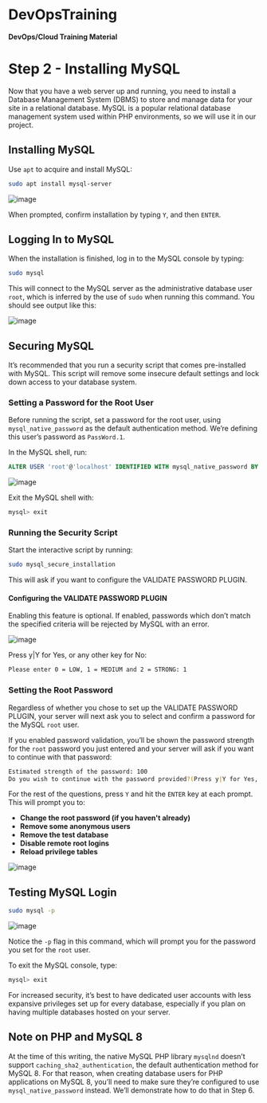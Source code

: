 # DevOpsTraining
**DevOps/Cloud Training Material**

# Step 2 - Installing MySQL

Now that you have a web server up and running, you need to install a Database Management System (DBMS) to store and manage data for your site in a relational database. MySQL is a popular relational database management system used within PHP environments, so we will use it in our project.

## Installing MySQL

Use `apt` to acquire and install MySQL:

```sh
sudo apt install mysql-server
```
![image](https://github.com/stiven-skyward/DevOpsTraining/assets/135337796/a362d538-ca42-4c5a-863e-23429eb6dad2)

When prompted, confirm installation by typing `Y`, and then `ENTER`.

## Logging In to MySQL

When the installation is finished, log in to the MySQL console by typing:

```sh
sudo mysql
```

This will connect to the MySQL server as the administrative database user `root`, which is inferred by the use of `sudo` when running this command. You should see output like this:

![image](https://github.com/stiven-skyward/DevOpsTraining/assets/135337796/97695e92-6040-4c50-9add-db30ec3eea90)

## Securing MySQL

It’s recommended that you run a security script that comes pre-installed with MySQL. This script will remove some insecure default settings and lock down access to your database system.

### Setting a Password for the Root User

Before running the script, set a password for the root user, using `mysql_native_password` as the default authentication method. We’re defining this user’s password as `PassWord.1`.

In the MySQL shell, run:

```sql
ALTER USER 'root'@'localhost' IDENTIFIED WITH mysql_native_password BY 'PassWord.1';
```
![image](https://github.com/stiven-skyward/DevOpsTraining/assets/135337796/3eb91c28-a6b5-4334-a2b6-c3de817f1bfd)

Exit the MySQL shell with:

```sql
mysql> exit
```

### Running the Security Script

Start the interactive script by running:

```sh
sudo mysql_secure_installation
```

This will ask if you want to configure the VALIDATE PASSWORD PLUGIN.

#### Configuring the VALIDATE PASSWORD PLUGIN

Enabling this feature is optional. If enabled, passwords which don’t match the specified criteria will be rejected by MySQL with an error.

![image](https://github.com/stiven-skyward/DevOpsTraining/assets/135337796/fa5b5673-e866-49f7-b3b1-e336de2680bd)

Press y|Y for Yes, or any other key for No:

```sh
Please enter 0 = LOW, 1 = MEDIUM and 2 = STRONG: 1
```

### Setting the Root Password

Regardless of whether you chose to set up the VALIDATE PASSWORD PLUGIN, your server will next ask you to select and confirm a password for the MySQL `root` user.

If you enabled password validation, you’ll be shown the password strength for the `root` password you just entered and your server will ask if you want to continue with that password:

```sh
Estimated strength of the password: 100 
Do you wish to continue with the password provided?(Press y|Y for Yes, any other key for No) : y
```

For the rest of the questions, press `Y` and hit the `ENTER` key at each prompt. This will prompt you to:

- **Change the root password (if you haven't already)**
- **Remove some anonymous users**
- **Remove the test database**
- **Disable remote root logins**
- **Reload privilege tables**

![image](https://github.com/stiven-skyward/DevOpsTraining/assets/135337796/3ff9b13d-22c2-4d01-9665-e12948dcd5fa)

## Testing MySQL Login

```sh
sudo mysql -p
```
![image](https://github.com/stiven-skyward/DevOpsTraining/assets/135337796/e0b7799b-1ec1-4241-971f-4dd113e0018e)

Notice the `-p` flag in this command, which will prompt you for the password you set for the `root` user.

To exit the MySQL console, type:

```sh
mysql> exit
```

For increased security, it’s best to have dedicated user accounts with less expansive privileges set up for every database, especially if you plan on having multiple databases hosted on your server.

## Note on PHP and MySQL 8

At the time of this writing, the native MySQL PHP library `mysqlnd` doesn’t support `caching_sha2_authentication`, the default authentication method for MySQL 8. For that reason, when creating database users for PHP applications on MySQL 8, you’ll need to make sure they’re configured to use `mysql_native_password` instead. We’ll demonstrate how to do that in Step 6.
